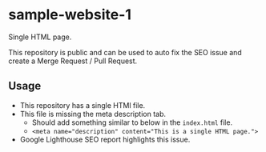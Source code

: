 # sample-website-1
Single HTML page.

This repository is public and can be used to auto fix the SEO issue and create a Merge Request / Pull Request.

## Usage
* This repository has a single HTMl file.
* This file is missing the meta description tab.
  *   Should add something similar to below in the `index.html` file.
  *   `<meta name="description" content="This is a single HTML page.">`
* Google Lighthouse SEO report highlights this issue.
